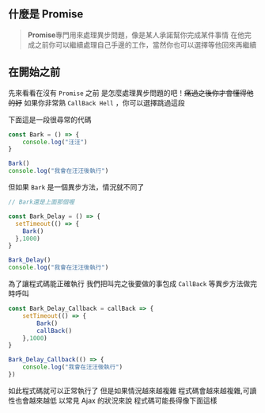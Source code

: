 ## 什麼是 Promise

> **Promise**專門用來處理異步問題，像是某人承諾幫你完成某件事情
> 在他完成之前你可以繼續處理自己手邊的工作，當然你也可以選擇等他回來再繼續

## 在開始之前

先來看看在沒有 `Promise` 之前
是怎麼處理異步問題的吧！~~痛過之後你才會懂得他的好~~
如果你非常熟 `CallBack Hell` ，你可以選擇跳過這段

下面這是一段很尋常的代碼

```js
const Bark = () => {
    console.log("汪汪")
}

Bark()
console.log("我會在汪汪後執行")
```

但如果 `Bark` 是一個異步方法，情況就不同了

```js
// Bark還是上面那個喔

const Bark_Delay = () => {
  setTimeout(() => {
    Bark()
  },1000)
}

Bark_Delay()
console.log("我會在汪汪後執行")
```

為了讓程式碼能正確執行
我們把叫完之後要做的事包成 `CallBack`
等異步方法做完時呼叫

```js
const Bark_Delay_Callback = callBack => {
    setTimeout(() => {
        Bark()
        callBack()
    },1000)
}

Bark_Delay_Callback(() => {
    console.log("我會在汪汪後執行")
})
```

如此程式碼就可以正常執行了
但是如果情況越來越複雜
程式碼會越來越複雜,可讀性也會越來越低
以常見 Ajax 的狀況來說
程式碼可能長得像下面這樣
